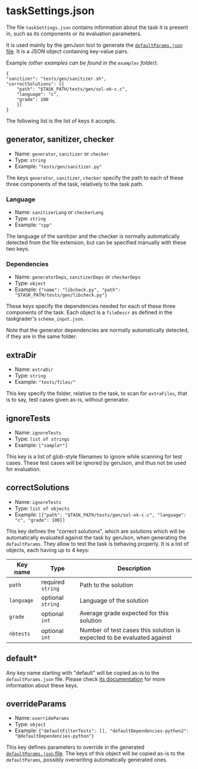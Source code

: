 # taskSettings.json

The file `taskSettings.json` contains information about the task it is present in, such as its components or its evaluation parameters.

It is used mainly by the genJson tool to generate the [`defaultParams.json` file](defaultparams.md). It is a JSON object containing key-value pairs.

Example *(other examples can be found in the `examples` folder)*:

    {
    "sanitizer": "tests/gen/sanitizer.sh",
    "correctSolutions": [{
        "path": "$TASK_PATH/tests/gen/sol-ok-c.c",
        "language": "c",
        "grade": 100
        }]
    }


The following list is the list of keys it accepts.

## generator, sanitizer, checker

* Name: `generator`, `sanitizer` or `checker`
* Type: `string`
* Example: `"tests/gen/sanitizer.py"`

The keys `generator`, `sanitizer`, `checker` specify the path to each of these three components of the task, relatively to the task path.

### Language

* Name: `sanitizerLang` or `checkerLang`
* Type: `string`
* Example: `"cpp"`

The language of the sanitizer and the checker is normally automatically detected from the file extension, but can be specified manually with these two keys.

### Dependencies

* Name: `generatorDeps`, `sanitizerDeps` or `checkerDeps`
* Type: `object`
* Example: `{"name": "libcheck.py", "path": "$TASK_PATH/tests/gen/libcheck.py"}`

These keys specify the dependencies needed for each of these three components of the task. Each object is a `fileDescr` as defined in the taskgrader's `schema_input.json`.

Note that the generator dependencies are normally automatically detected, if they are in the same folder.

## extraDir

* Name: `extraDir`
* Type: `string`
* Example: `"tests/files/"`

This key specify the folder, relative to the task, to scan for `extraFiles`, that is to say, test cases given as-is, without generator.

## ignoreTests

* Name: `ignoreTests`
* Type: `list of strings`
* Example: `["sample*"]`

This key is a list of glob-style filenames to ignore while scanning for test cases. These test cases will be ignored by genJson, and thus not be used for evaluation.

## correctSolutions

* Name: `ignoreTests`
* Type: `list of objects`
* Example: `[{"path": "$TASK_PATH/tests/gen/sol-ok-c.c", "language": "c", "grade": 100}]`

This key defines the "correct solutions", which are solutions which will be automatically evaluated against the task by genJson, when generating the `defaultParams`. They allow to test the task is behaving properly. It is a list of objects, each having up to 4 keys:

Key name | Type | Description
-------- | ---- | -----------
`path` | required `string` | Path to the solution
`language` | optional `string` | Language of the solution
`grade` | optional `int` | Average grade expected for this solution
`nbtests` | optional `int` | Number of test cases this solution is expected to be evaluated against

## default*

Any key name starting with "default" will be copied as-is to the `defaultParams.json` file. Please check [its documentation](defaultparams.md) for more information about these keys.

## overrideParams

* Name: `overrideParams`
* Type: `object`
* Example: `{"defaultFilterTests": [], "defaultDependencies-python2": "@defaultDependencies-python"}`

This key defines parameters to override in the generated [`defaultParams.json` file](defaultparams.md). The keys of this object will be copied as-is to the `defaultParams`, possibly overwriting automatically generated ones.

